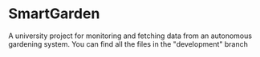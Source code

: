 # SmartGarden
A university project for monitoring and fetching data from an autonomous gardening system.
You can find all the files in the "development" branch
